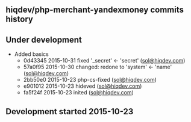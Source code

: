hiqdev/php-merchant-yandexmoney commits history
-----------------------------------------------

## Under development

- Added basics
    - 0d43345 2015-10-31 fixed '_secret' <- 'secret' (sol@hiqdev.com)
    - 57a0f95 2015-10-30 changed: redone to 'system' <- 'name' (sol@hiqdev.com)
    - 2bb50e0 2015-10-23 php-cs-fixed (sol@hiqdev.com)
    - e901012 2015-10-23 hideved (sol@hiqdev.com)
    - fa5f24f 2015-10-23 inited (sol@hiqdev.com)

## Development started 2015-10-23

